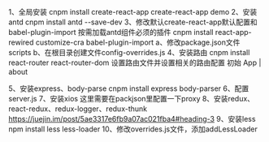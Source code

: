 1、全局安装 cnpm install create-react-app create-react-app demo
2、安装antd cnpm install antd --save-dev
3、修改默认create-react-app默认配置和 babel-plugin-import 按需加载antd组件必须的插件
     cnpm install react-app-rewired customize-cra babel-plugin-import
    a、修改package.json文件 scripts
    b、在根目录创建文件config-overrides.js
4、安装路由 cnpm install react-router react-router-dom
   设置路由文件并设置相关的路由配置 初始
    <Link to="/">App</Link> |
    <Link to="/about">about</Link>
    <Route path="/" component={Hello} exact />
    <Route path="/about" component={Header}/>

5、安装express、body-parse cnpm install express body-parser
6、配置server.js
7、安装xios 这里需要在packjson里配置一下proxy
8、安装redux、react-redux、redux-logger、redux-thunk
https://juejin.im/post/5ae3317e6fb9a07ac021fba4#heading-3
9、安装less npm install less less-loader
10、修改overrides.js文件，添加addLessLoader
